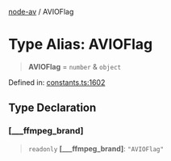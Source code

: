 [node-av](../globals.md) / AVIOFlag

# Type Alias: AVIOFlag

> **AVIOFlag** = `number` & `object`

Defined in: [constants.ts:1602](https://github.com/seydx/av/blob/f8631fc881b394300b1479f511d55cf1c370a87f/src/constants/constants.ts#L1602)

## Type Declaration

### \[\_\_\_ffmpeg\_brand\]

> `readonly` **\[\_\_\_ffmpeg\_brand\]**: `"AVIOFlag"`
